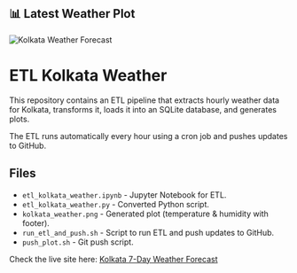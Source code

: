 ## 📊 Latest Weather Plot

![Kolkata Weather Forecast](https://aguchhait-stack.github.io/etl_kolkata_weather/kolkata_weather.png?ts=20250924_2300)

# ETL Kolkata Weather

This repository contains an ETL pipeline that extracts hourly weather data for Kolkata,
transforms it, loads it into an SQLite database, and generates plots. 

The ETL runs automatically every hour using a cron job and pushes updates to GitHub.

## Files

- `etl_kolkata_weather.ipynb` - Jupyter Notebook for ETL.
- `etl_kolkata_weather.py` - Converted Python script.
- `kolkata_weather.png` - Generated plot (temperature & humidity with footer).
- `run_etl_and_push.sh` - Script to run ETL and push updates to GitHub.
- `push_plot.sh` - Git push script.

Check the live site here: [Kolkata 7-Day Weather Forecast](https://aguchhait-stack.github.io/etl_kolkata_weather/)


